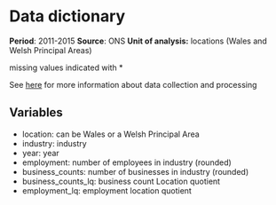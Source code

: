 # Data dictionary

**Period**: 2011-2015
**Source**: ONS
**Unit of analysis:** locations (Wales and Welsh Principal Areas)

missing values indicated with *

See [here](https://arloesiadur.org/stories/analysing-industrial-data) for more information about data collection and processing

## Variables

* location: can be Wales or a Welsh Principal Area
* industry: industry
* year: year
* employment: number of employees in industry (rounded)
* business_counts: number of businesses in industry (rounded)
* business_counts_lq: business count Location quotient
* employment_lq: employment location quotient